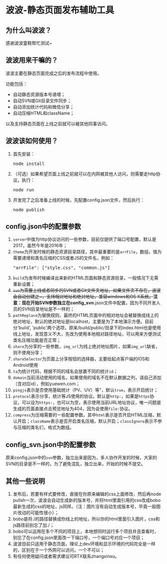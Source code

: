 波波-静态页面发布辅助工具
======================

为什么叫波波？
------------------
感谢波波童鞋帮忙测试~

波波用来干嘛的？
--------------------
波波主要在静态页面完成之后的发布流程中使用。

功能包括：

* 自动静态资源版本号递增；
* 自动SVN或Git目录文件同步；
* 自动添加统计代码和微信分享；
* 自动压缩HTML和className；

以及支持静态页面在上线之前就可以被其他同事访问。

波波该如何使用？
-----------------
1. 首先安装：
   <pre>node install</pre>
2. （可选）如果希望页面上线之前就可以在内网被其他人访问，则需要走http协议，执行：
	<pre>node run</pre>
3. 开发完了之后准备上线的时候，先配置config.json文件，然后执行：
	<pre>node publish</pre>

config.json中的配置参数
--------------------
1. <code>server</code>中值为http协议访问的一些参数，目前仅提供了端口号配置，默认是2017，虽然今年是2016年；
2. <code>theme</code>为开发时候的静态资源目录路径，其中最重要的是<code>arrFile</code>，数组，值为需要递增和类名压缩的CSS或者JS的文件名，例如：
	<pre>"arrFile": ["style.css", "common.js"]</pre>
3. <code>build</code>为发布时候编译出来新的HTML页面和静态资源目录，一般情况下无需重新设置；
4. <del><code>svn</code>为需要上线或者同步的SVN或者Git文件夹地址，如果文件夹不存在，波波会自动创建之~，支持相对地址和绝对地址，兼容windows和OS X系统。</del><strong>注意：现在开始SVN参数独立在config_svn.</strong>json文件中配置，因为不同开发人员的SVN目录地址是不一样的；
5. <code>pathReplace</code>为替换规则，最终的HTML页面中的相对地址会被替换成线上的绝对地址，默认的绝对地址是localhost，主要是为了本地演示方便。目前分'build', 'public'两个选项，原来/build/public/目录下的index.html也是使用线上地址，发现意义不大，先改为使用本地相对路径地址，可以用来方便测试类名压缩功能是否正常；
6. <code>share</code>为分享的一些参数，<code>img_url</code>为线上绝对地址图片，如果<code>img_url</code>缺省，则不使用分享；
7. <code>shareSelector</code>为页面上分享按钮的选择器，主要给起点客户端的IOS和Android使用
8. <code>ta</code>为统计代码，根据不同的域名会放置不同的统计<code>id</code>；
9. <code>domain</code>当前活动使用的域名，如果使用的域名不在默认数据之列，请自己添加（含对应id），例如yuewen.com；
10. <code>pingjs</code>表示是否使用基础统计（PV、UV）等"，默认<code>true</code>，表示开启统计；
11. <code>protocol</code>表示分享，统计等JS使用的协议。默认是<code>http:</code>，如果是<code>https</code>协议，可以设为<code>https:</code>，也可以为空，表示使用当前URL地址协议，唯一问题是生成的页面直接点击预览地址为404，因为会使用<code>file:</code>协议。
12. <code>compress</code>为压缩需要的一些配置参数。其中<code>html</code>表示是否开启HTML压缩，默认开启；<code>className</code>表示是否开启类名压缩，默认开启；<code>classIgnore</code>表示不参与压缩的类名们，格式为数组。


config_svn.json中的配置参数
--------------------
原来config.json中的<code>svn</code>参数，独立出来是因为，多人协作开发的时候，大家的SVN的目录是不一样的，为了避免混乱，独立出来，开始的时候不提交。


其他一些说明
------------------
1. 发布后，若要有样式要修改，直接在你原来编辑的css上面修改，然后再node pulish一次，波波会自动生成新的版本号，并将html里面引用的css改成bobo最新生成的css的地址，js同样。（注：图片没有自动生成版本号，毕竟一般图片改动的可能性很小）；
2. bobo是将./的路径替换成你线上的地址，所以你的html里面引入图片，css和js路径前别忘了加./；
3. bobo可以运用在多个不同的项目上，本地想同时运行多个项目并且查看时，别忘了在config.json里面改一下端口号，一个端口号对应一个项目；
4. 波波目前只适用于静态页面，理论上dev环境和显示环境的代码完全是一样的，区别在于一个外网可以访问，一个不可以；
5. 有任何使用疑问或者需求建议可RTX联系zhangxinxu。
